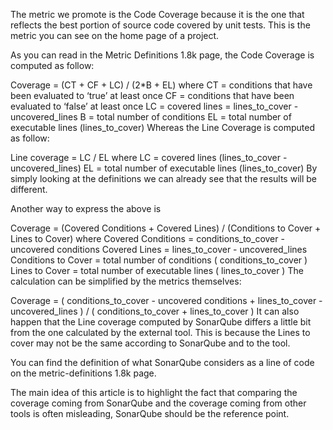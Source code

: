 The metric we promote is the Code Coverage because it is the one that reflects the best portion of source code covered by unit tests. This is the metric you can see on the home page of a project.

As you can read in the Metric Definitions 1.8k page, the Code Coverage is computed as follow:

Coverage = (CT + CF + LC) / (2*B + EL)
where
CT = conditions that have been evaluated to ‘true’ at least once
CF = conditions that have been evaluated to ‘false’ at least once
LC = covered lines = lines_to_cover - uncovered_lines
B = total number of conditions
EL = total number of executable lines (lines_to_cover)
Whereas the Line Coverage is computed as follow:

Line coverage = LC / EL
where
LC = covered lines (lines_to_cover - uncovered_lines)
EL = total number of executable lines (lines_to_cover)
By simply looking at the definitions we can already see that the results will be different.

Another way to express the above is

Coverage = (Covered Conditions + Covered Lines) / (Conditions to Cover + Lines to Cover)
where
Covered Conditions = conditions_to_cover - uncovered conditions
Covered Lines = lines_to_cover - uncovered_lines
Conditions to Cover = total number of conditions ( conditions_to_cover )
Lines to Cover = total number of executable lines ( lines_to_cover )
The calculation can be simplified by the metrics themselves:

Coverage = ( conditions_to_cover - uncovered conditions + lines_to_cover - uncovered_lines ) / ( conditions_to_cover + lines_to_cover )
It can also happen that the Line coverage computed by SonarQube differs a little bit from the one calculated by the external tool. This is because the Lines to cover may not be the same according to SonarQube and to the tool.

You can find the definition of what SonarQube considers as a line of code on the metric-definitions 1.8k page.

The main idea of this article is to highlight the fact that comparing the coverage coming from SonarQube and the coverage coming from other tools is often misleading, SonarQube should be the reference point.

